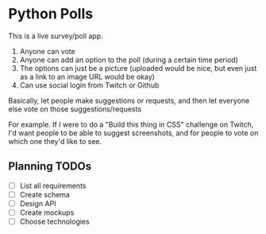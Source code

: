 # Python Polls

This is a live survey/poll app.


1. Anyone can vote
2. Anyone can add an option to the poll (during a certain time period)
3. The options can just be a picture (uploaded would be nice, but even just as a link to an image URL would be okay)
4. Can use social login from Twitch or Github

Basically, let people make suggestions or requests, and then let everyone else vote on those suggestions/requests

For example. If I were to do a "Build this thing in CSS" challenge on Twitch, I'd want people to be able to suggest screenshots, and for people to vote on which one they'd like to see.

## Planning TODOs

- [ ] List all requirements
- [ ] Create schema
- [ ] Design API
- [ ] Create mockups
- [ ] Choose technologies
